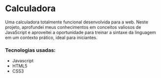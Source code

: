 # Calculadora

Uma calculadora totalmente funcional desenvolvida para a web. Neste projeto, aprofundei meus conhecimentos em conceitos valiosos de JavaScript e aproveitei a oportunidade para treinar a sintaxe da linguagem em um contexto prático, ideal para iniciantes.

### Tecnologias usadas:
- Javascript
- HTML5
- CSS3